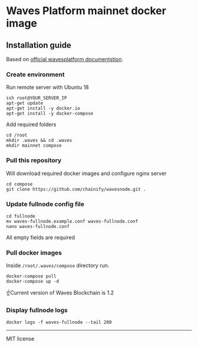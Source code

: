 # Waves Platform mainnet docker image

## Installation guide
Based on [official wavesplatform documentstion](https://docs.wavesplatform.com).

### Create environment
Run remote server with Ubuntu 18
```
ssh root@YOUR_SERVER_IP
apt-get update
apt-get install -y docker.io
apt-get install -y docker-compose
```
Add required folders
```
cd /root
mkdir .waves && cd .waves
mkdir mainnet compose
```

### Pull this repository
Will download required docker images and configure nginx server
```
cd compose
git clone https://github.com/chainify/wavesnode.git .
```

### Update fullnode config file
```
cd fullnode
mv waves-fullnode.example.conf waves-fullnode.conf 
nano waves-fullnode.conf
```
All empty fields are required

### Pull docker images
Inside `/root/.waves/compose` directory run.
```
docker-compose pull
docker-compose up -d
```
☝️Current version of Waves Blockchain is 1.2

### Display fullnode logs
```
docker logs -f waves-fullnode --tail 200
```

----
MIT license